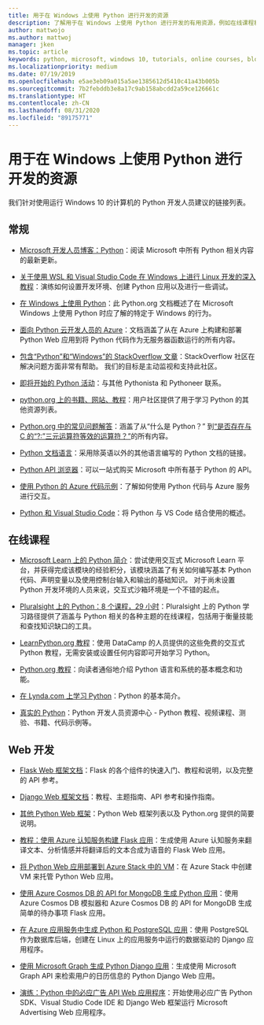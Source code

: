 ```yaml
---
title: 用于在 Windows 上使用 Python 进行开发的资源
description: 了解用于在 Windows 上使用 Python 进行开发的有用资源，例如在线课程和 Web 开发。
author: mattwojo
ms.author: mattwoj
manager: jken
ms.topic: article
keywords: python, microsoft, windows 10, tutorials, online courses, blogs, events
ms.localizationpriority: medium
ms.date: 07/19/2019
ms.openlocfilehash: e5ae3eb09a015a5ae1385612d5410c41a43b005b
ms.sourcegitcommit: 7b2febddb3e8a17c9ab158abcdd2a59ce126661c
ms.translationtype: HT
ms.contentlocale: zh-CN
ms.lasthandoff: 08/31/2020
ms.locfileid: "89175771"
---
```

# <a name="resources-for-developing-with-python-on-windows"></a>用于在 Windows 上使用 Python 进行开发的资源

我们针对使用运行 Windows 10 的计算机的 Python 开发人员建议的链接列表。

## <a name="general"></a>常规

- [Microsoft 开发人员博客：Python](https://devblogs.microsoft.com/python/)：阅读 Microsoft 中所有 Python 相关内容的最新更新。

- [关于使用 WSL 和 Visual Studio Code 在 Windows 上进行 Linux 开发的深入教程](https://devblogs.microsoft.com/commandline/an-in-depth-tutorial-on-linux-development-on-windows-with-wsl-and-visual-studio-code/)：演练如何设置开发环境、创建 Python 应用以及进行一些调试。

- [在 Windows 上使用 Python](https://docs.python.org/3/using/windows.html)：此 Python.org 文档概述了在 Microsoft Windows 上使用 Python 时应了解的特定于 Windows 的行为。

- [面向 Python 云开发人员的 Azure](/azure/python/)：文档涵盖了从在 Azure 上构建和部署 Python Web 应用到将 Python 代码作为无服务器函数运行的所有内容。

- [包含“Python”和“Windows”的 StackOverflow 文章](https://stackoverflow.com/questions/4750806/how-do-i-install-pip-on-windows/12476379)：StackOverflow 社区在解决问题方面非常有帮助。 我们的目标是主动监视和支持此社区。

- [即将开始的 Python 活动](https://www.python.org/events/python-events)：与其他 Pythonista 和 Pythoneer 联系。

- [python.org 上的书籍、网站、教程](https://wiki.python.org/moin/BeginnersGuide/Programmers)：用户社区提供了用于学习 Python 的其他资源列表。

- [Python.org 中的常见问题解答](https://docs.python.org/3/faq/)：涵盖了从“什么是 Python？” 到[“是否存在与 C 的“?:”三元运算符等效的运算符？”](https://docs.python.org/3/faq/programming.html#is-there-an-equivalent-of-c-s-ternary-operator)的所有内容。

- [Python 文档语言](https://wiki.python.org/moin/Languages)：采用除英语以外的其他语言编写的 Python 文档的链接。

- [Python API 浏览器](/python/api/?view=azure-python)：可以一站式购买 Microsoft 中所有基于 Python 的 API。

- [使用 Python 的 Azure 代码示例](https://azure.microsoft.com/resources/samples/?platform=python&sort=0)：了解如何使用 Python 代码与 Azure 服务进行交互。

- [Python 和 Visual Studio Code](https://code.visualstudio.com/docs/languages/python)：将 Python 与 VS Code 结合使用的概述。

## <a name="online-courses"></a>在线课程

- [Microsoft Learn 上的 Python 简介](/learn/modules/intro-to-python/)：尝试使用交互式 Microsoft Learn 平台，并获得完成该模块的经验积分，该模块涵盖了有关如何编写基本 Python 代码、声明变量以及使用控制台输入和输出的基础知识。 对于尚未设置 Python 开发环境的人员来说，交互式沙箱环境是一个不错的起点。

- [Pluralsight 上的 Python：8 个课程，29 小时](https://app.pluralsight.com/paths/skills/python)：Pluralsight 上的 Python 学习路径提供了涵盖与 Python 相关的各种主题的在线课程，包括用于衡量技能和查找知识缺口的工具。

- [LearnPython.org 教程](https://www.learnpython.org/)：使用 DataCamp 的人员提供的这些免费的交互式 Python 教程，无需安装或设置任何内容即可开始学习 Python。

- [Python.org 教程](https://docs.python.org/3/tutorial/index.html)：向读者通俗地介绍 Python 语言和系统的基本概念和功能。

- [在 Lynda.com 上学习 Python](https://www.lynda.com/Python-tutorials/Learning-Python/661773-2.html)：Python 的基本简介。

- [真实的 Python](https://realpython.com/)：Python 开发人员资源中心 - Python 教程、视频课程、测验、书籍、代码示例等。

## <a name="web-development"></a>Web 开发

- [Flask Web 框架文档](https://flask.palletsprojects.com/en/1.1.x/)：Flask 的各个组件的快速入门、教程和说明，以及完整的 API 参考。

- [Django Web 框架文档](https://docs.djangoproject.com/en/2.2/)：教程、主题指南、API 参考和操作指南。

- [其他 Python Web 框架](https://wiki.python.org/moin/WebFrameworks)：Python Web 框架列表以及 Python.org 提供的简要说明。

- [教程：使用 Azure 认知服务构建 Flask 应用](/azure/cognitive-services/translator/tutorial-build-flask-app-translation-synthesis)：生成使用 Azure 认知服务来翻译文本、分析情感并将翻译后的文本合成为语音的 Flask Web 应用。

- [将 Python Web 应用部署到 Azure Stack 中的 VM](/azure-stack/user/azure-stack-dev-start-howto-vm-python)：在 Azure Stack 中创建 VM 来托管 Python Web 应用。

- [使用 Azure Cosmos DB 的 API for MongoDB 生成 Python 应用](/azure/cosmos-db/create-mongodb-flask)：使用 Azure Cosmos DB 模拟器和 Azure Cosmos DB 的 API for MongoDB 生成简单的待办事项 Flask 应用。

- [在 Azure 应用服务中生成 Python 和 PostgreSQL 应用](/azure/app-service/containers/tutorial-python-postgresql-app)：使用 PostgreSQL 作为数据库后端，创建在 Linux 上的应用服务中运行的数据驱动的 Django 应用程序。

- [使用 Microsoft Graph 生成 Python Django 应用](/graph/tutorials/python)：生成使用 Microsoft Graph API 来检索用户的日历信息的 Python Django Web 应用。

- [演练：Python 中的必应广告 API Web 应用程序](/advertising/guides/walkthrough-web-application-python?view=bingads-13)：开始使用必应广告 Python SDK、Visual Studio Code IDE 和 Django Web 框架运行 Microsoft Advertising Web 应用程序。